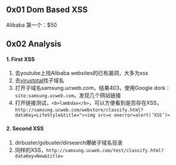## 0x01 Dom Based XSS

Alibaba
第一个：$50  


## 0x02 Analysis

#### 1. First XSS   

1. 去youtube上找Alibaba websites的已有漏洞，大多为xss  
2. 去[virustotal](https://virustotal.com)找子域名  
3. 打开子域名samsung.ucweb.com，结果403，使用Google dork：`site:samsung.ucweb.com`，发现几个网站链接  
4. 打开链接测试，`<b>lambdax</b>`，可以方便看到是否存在XSS，`http://samsung.ucweb.com/webstore/classify.html?dataKey=LifeStyle&title="><img src=x onerror=alert(‘XSS’)>`  


#### 2. Second XSS  

1. dirbuster/gobuster/dirsearch爆破子域名目录  
2. 同样的XSS，`http://samsung.ucweb.com/test/classify.html?dataKey=New&title=`  


